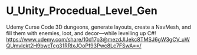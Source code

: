 # U_Unity_Procedual_Level_Gen
Udemy Curse Code 3D dungeons, generate layouts, create a NavMesh, and fill them with enemies, loot, and decor—while levelling up C#! https://www.udemy.com/share/10d17p3@mezdJIJekc8TMSJ6gW3gCV_uWQUmvlckt2H9bwcTcg31RRIxJOoPf93Pwc8Lc7FSwA==/
